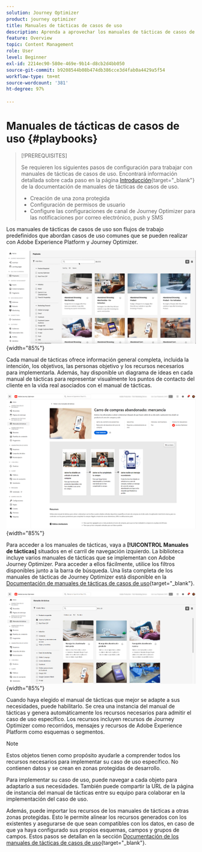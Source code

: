 ```yaml
---
solution: Journey Optimizer
product: journey optimizer
title: Manuales de tácticas de casos de uso
description: Aprenda a aprovechar los manuales de tácticas de casos de uso de Adobe Experience Platform con Adobe Journeys Optimizer.
feature: Overview
topic: Content Management
role: User
level: Beginner
exl-id: 2214ec90-580e-469e-9b14-d8cb2d4bb050
source-git-commit: b9208544b08b474db386cce3d4fab0a4429a5f54
workflow-type: tm+mt
source-wordcount: '381'
ht-degree: 97%

---
```


# Manuales de tácticas de casos de uso {#playbooks}

>[!PREREQUISITES]
>
>Se requieren los siguientes pasos de configuración para trabajar con manuales de tácticas de casos de uso. Encontrará información detallada sobre cada paso en la página [Introducción](https://experienceleague.adobe.com/docs/experience-platform/use-case-playbooks/playbooks/get-started.html?lang=es){target="_blank"} de la documentación de manuales de tácticas de casos de uso.
>
>* Creación de una zona protegida
>* Configuración de permisos de usuario
>* Configure las configuraciones de canal de Journey Optimizer para las notificaciones por correo electrónico, push y SMS

Los manuales de tácticas de casos de uso son flujos de trabajo predefinidos que abordan casos de uso comunes que se pueden realizar con Adobe Experience Platform y Journey Optimizer.

![imagen animada que muestra manuales de tácticas de casos de uso](../rn/assets/do-not-localize/playbooks.gif){width="85%"}

Cada manual de tácticas ofrece información general completa, incluida la intención, los objetivos, las personas objetivo y los recursos necesarios para implementarla. Además, hay disponible un diagrama de ideas en cada manual de tácticas para representar visualmente los puntos de contacto del cliente en la vida real asociados con el manual de tácticas.

![Manual de tácticas del carro de compras abandonado mostrado en la vista de descubrimiento de manuales de tácticas](assets/playbooks-detail.png){width="85%"}

Para acceder a los manuales de tácticas, vaya a **[!UICONTROL Manuales de tácticas]** situados en el carril de navegación izquierdo. La biblioteca incluye varios manuales de tácticas que se implementan con Adobe Journey Optimizer. Para acceder a ellos fácilmente, utilice los filtros disponibles junto a la barra de búsqueda. Una lista completa de los manuales de tácticas de Journey Optimizer está disponible en la [Documentación de manuales de tácticas de casos de uso](https://experienceleague.adobe.com/docs/experience-platform/use-case-playbooks/playbooks/playbooks-list.html?lang=es){target="_blank"}.

![Lista de manuales de tácticas con el panel de filtros abierto](assets/playbooks-filter.png){width="85%"}

Cuando haya elegido el manual de tácticas que mejor se adapte a sus necesidades, puede habilitarlo. Se crea una instancia del manual de tácticas y genera automáticamente los recursos necesarios para admitir el caso de uso específico. Los recursos incluyen recursos de Journey Optimizer como recorridos, mensajes y recursos de Adobe Experience Platform como esquemas o segmentos.

>[!NOTE]
>
>Estos objetos tienen como propósito ayudarle a comprender todos los recursos necesarios para implementar su caso de uso específico. No contienen datos y se crean en zonas protegidas de desarrollo. 

Para implementar su caso de uso, puede navegar a cada objeto para adaptarlo a sus necesidades. También puede compartir la URL de la página de instancia del manual de tácticas entre su equipo para colaborar en la implementación del caso de uso.

Además, puede importar los recursos de los manuales de tácticas a otras zonas protegidas. Esto le permite alinear los recursos generados con los existentes y asegurarse de que sean compatibles con los datos, en caso de que ya haya configurado sus propios esquemas, campos y grupos de campos. Estos pasos se detallan en la sección [Documentación de los manuales de tácticas de casos de uso](https://experienceleague.adobe.com/docs/experience-platform/use-case-playbooks/playbooks/data-awareness.html?lang=es){target="_blank"}.
